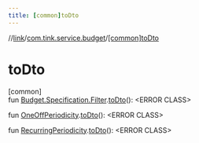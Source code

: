 ```yaml
---
title: [common]toDto
---
```

//[link](../../index.html)/[com.tink.service.budget](index.html)/[[common]toDto]([common]to-dto.html)



# toDto



[common]\
fun [Budget.Specification.Filter](../com.tink.model.budget/[common]-budget/-specification/-filter/index.html).[toDto]([common]to-dto.html)(): &lt;ERROR CLASS&gt;

fun [OneOffPeriodicity](../com.tink.model.budget/index.html#668268061%2FClasslikes%2F-1713223439).[toDto]([common]to-dto.html)(): &lt;ERROR CLASS&gt;

fun [RecurringPeriodicity](../com.tink.model.budget/index.html#-420361691%2FClasslikes%2F-1713223439).[toDto]([common]to-dto.html)(): &lt;ERROR CLASS&gt;




